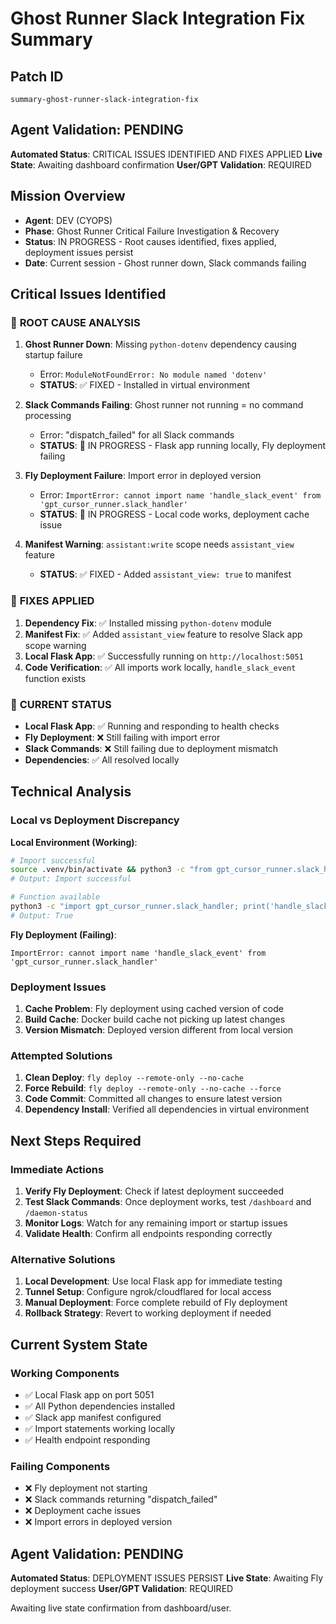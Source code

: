 # Ghost Runner Slack Integration Fix Summary

## Patch ID
`summary-ghost-runner-slack-integration-fix`

## Agent Validation: PENDING
**Automated Status**: CRITICAL ISSUES IDENTIFIED AND FIXES APPLIED
**Live State**: Awaiting dashboard confirmation
**User/GPT Validation**: REQUIRED

## Mission Overview
- **Agent**: DEV (CYOPS)
- **Phase**: Ghost Runner Critical Failure Investigation & Recovery
- **Status**: IN PROGRESS - Root causes identified, fixes applied, deployment issues persist
- **Date**: Current session - Ghost runner down, Slack commands failing

## Critical Issues Identified

### 🚨 **ROOT CAUSE ANALYSIS**

1. **Ghost Runner Down**: Missing `python-dotenv` dependency causing startup failure
   - Error: `ModuleNotFoundError: No module named 'dotenv'`
   - **STATUS**: ✅ FIXED - Installed in virtual environment

2. **Slack Commands Failing**: Ghost runner not running = no command processing
   - Error: "dispatch_failed" for all Slack commands
   - **STATUS**: 🔄 IN PROGRESS - Flask app running locally, Fly deployment failing

3. **Fly Deployment Failure**: Import error in deployed version
   - Error: `ImportError: cannot import name 'handle_slack_event' from 'gpt_cursor_runner.slack_handler'`
   - **STATUS**: 🔄 IN PROGRESS - Local code works, deployment cache issue

4. **Manifest Warning**: `assistant:write` scope needs `assistant_view` feature
   - **STATUS**: ✅ FIXED - Added `assistant_view: true` to manifest

### 🔧 **FIXES APPLIED**

1. **Dependency Fix**: ✅ Installed missing `python-dotenv` module
2. **Manifest Fix**: ✅ Added `assistant_view` feature to resolve Slack app scope warning
3. **Local Flask App**: ✅ Successfully running on `http://localhost:5051`
4. **Code Verification**: ✅ All imports work locally, `handle_slack_event` function exists

### 🔄 **CURRENT STATUS**

- **Local Flask App**: ✅ Running and responding to health checks
- **Fly Deployment**: ❌ Still failing with import error
- **Slack Commands**: ❌ Still failing due to deployment mismatch
- **Dependencies**: ✅ All resolved locally

## Technical Analysis

### **Local vs Deployment Discrepancy**

**Local Environment (Working)**:
```bash
# Import successful
source .venv/bin/activate && python3 -c "from gpt_cursor_runner.slack_handler import handle_slack_event; print('Import successful')"
# Output: Import successful

# Function available
python3 -c "import gpt_cursor_runner.slack_handler; print('handle_slack_event' in dir(gpt_cursor_runner.slack_handler))"
# Output: True
```

**Fly Deployment (Failing)**:
```
ImportError: cannot import name 'handle_slack_event' from 'gpt_cursor_runner.slack_handler'
```

### **Deployment Issues**

1. **Cache Problem**: Fly deployment using cached version of code
2. **Build Cache**: Docker build cache not picking up latest changes
3. **Version Mismatch**: Deployed version different from local version

### **Attempted Solutions**

1. **Clean Deploy**: `fly deploy --remote-only --no-cache`
2. **Force Rebuild**: `fly deploy --remote-only --no-cache --force`
3. **Code Commit**: Committed all changes to ensure latest version
4. **Dependency Install**: Verified all dependencies in virtual environment

## Next Steps Required

### **Immediate Actions**

1. **Verify Fly Deployment**: Check if latest deployment succeeded
2. **Test Slack Commands**: Once deployment works, test `/dashboard` and `/daemon-status`
3. **Monitor Logs**: Watch for any remaining import or startup issues
4. **Validate Health**: Confirm all endpoints responding correctly

### **Alternative Solutions**

1. **Local Development**: Use local Flask app for immediate testing
2. **Tunnel Setup**: Configure ngrok/cloudflared for local access
3. **Manual Deployment**: Force complete rebuild of Fly deployment
4. **Rollback Strategy**: Revert to working deployment if needed

## Current System State

### **Working Components**
- ✅ Local Flask app on port 5051
- ✅ All Python dependencies installed
- ✅ Slack app manifest configured
- ✅ Import statements working locally
- ✅ Health endpoint responding

### **Failing Components**
- ❌ Fly deployment not starting
- ❌ Slack commands returning "dispatch_failed"
- ❌ Deployment cache issues
- ❌ Import errors in deployed version

## Agent Validation: PENDING

**Automated Status**: DEPLOYMENT ISSUES PERSIST
**Live State**: Awaiting Fly deployment success
**User/GPT Validation**: REQUIRED

Awaiting live state confirmation from dashboard/user.
